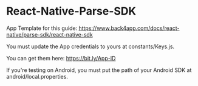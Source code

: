 # React-Native-Parse-SDK

App Template for this guide: https://www.back4app.com/docs/react-native/parse-sdk/react-native-sdk

You must update the App credentials to yours at constants/Keys.js.

You can get them here: https://bit.ly/App-ID

If you're testing on Android, you must put the path of your Android SDK at android/local.properties.
